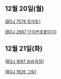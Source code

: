 ## 12월 20일(월)

[[BOJ 7576 토마토]](https://www.acmicpc.net/problem/7576)   

[[BOJ 2667 단지번호붙이기]](https://www.acmicpc.net/problem/2667)   

## 12월 21일(화)

[[BOJ 1697 숨바꼭질]](https://www.acmicpc.net/problem/1697)   

[[BOJ 1926 그림]](https://www.acmicpc.net/problem/1926)  
